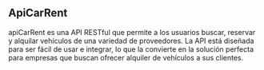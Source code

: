 ## ApiCarRent 
apiCarRent es una API RESTful que permite a los usuarios buscar, reservar y alquilar vehículos de una variedad de proveedores. La API está diseñada para ser fácil de usar e integrar, lo que la convierte en la solución perfecta para empresas que buscan ofrecer alquiler de vehículos a sus clientes.
